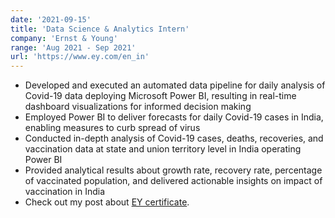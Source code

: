 ```yaml
---
date: '2021-09-15'
title: 'Data Science & Analytics Intern'
company: 'Ernst & Young'
range: 'Aug 2021 - Sep 2021'
url: 'https://www.ey.com/en_in'
---
```


- Developed and executed an automated data pipeline for daily analysis of Covid-19 data deploying Microsoft Power BI, resulting in real-time dashboard visualizations for informed decision making
- Employed Power BI to deliver forecasts for daily Covid-19 cases in India, enabling measures to curb spread of virus
- Conducted in-depth analysis of Covid-19 cases, deaths, recoveries, and vaccination data at state and union territory level in India operating Power BI
- Provided analytical results about growth rate, recovery rate, percentage of vaccinated population, and delivered actionable insights on impact of vaccination in India
- Check out my post about [EY certificate](https://www.linkedin.com/posts/yatharth-bansal-b919671b4_eyindia-dataanalytics-datascience-activity-6846797047551660032-MXui).


